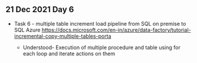 ## 21 Dec 2021 Day 6
  - Task 6 - multiple table increment load pipeline from SQL on premise to SQL Azure https://docs.microsoft.com/en-in/azure/data-factory/tutorial-incremental-copy-multiple-tables-porta
		
    - Understood- Execution of multiple procedure and table using for each loop and iterate actions on them
